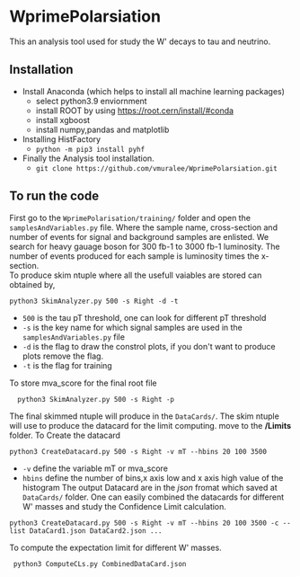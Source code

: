 # WprimePolarsiation
  This an analysis tool used for study the W' decays to tau and neutrino. 
## Installation 
  * Install Anaconda (which helps to install all machine learning packages)
    * select python3.9 enviornment 
    * install ROOT by using https://root.cern/install/#conda 
    * install xgboost
    * install numpy,pandas and matplotlib
  * Installing HistFactory
    * ``` python -m pip3 install pyhf ```
  * Finally the Analysis tool installation.
    * ``` git clone https://github.com/vmuralee/WprimePolarsiation.git ```
 
 ## To run the code
 
 First go to the ```WprimePolarisation/training/``` folder and open the ```samplesAndVariables.py``` file. Where the sample name, cross-section and number of events for signal and background samples are enlisted. We search for heavy gauage boson for 300 fb-1 to 3000 fb-1 luminosity. The number of events produced for each sample is luminosity times the x-section.  </br>
To produce skim ntuple where all the usefull vaiables are stored can obtained by,
  ``` 
  python3 SkimAnalyzer.py 500 -s Right -d -t 
  ```
  * ```500``` is the tau pT threshold, one can look for different pT threshold
  * ```-s``` is the key name for which signal samples are used in the ```samplesAndVariables.py``` file
  * ```-d``` is the flag to draw the constrol plots, if you don't want to produce plots remove the flag. 
  * ```-t``` is the flag for training 
  
To store mva_score for the final root file
``` 
  python3 SkimAnalyzer.py 500 -s Right -p 
```
The final skimmed ntuple will produce in the ```DataCards/```. The skim ntuple will use to produce the datacard for the limit computing.
move to the **/Limits** folder. To Create the datacard 
 ```
 python3 CreateDatacard.py 500 -s Right -v mT --hbins 20 100 3500 
 ```
  * ```-v``` define the variable mT or mva_score
  * ```hbins``` define the number of bins,x axis low and x axis high value of the histogram
The output Datacard are in the *json* fromat which saved at ```DataCards/``` folder. One can easily combined the datacards for different W' masses and study the Confidence Limit calculation. 
 ```
 python3 CreateDatacard.py 500 -s Right -v mT --hbins 20 100 3500 -c --list DataCard1.json DataCard2.json ...
 ```
 To compute the expectation limit for different W' masses. 
 ```
  python3 ComputeCLs.py CombinedDataCard.json
 ```
 


 


 
